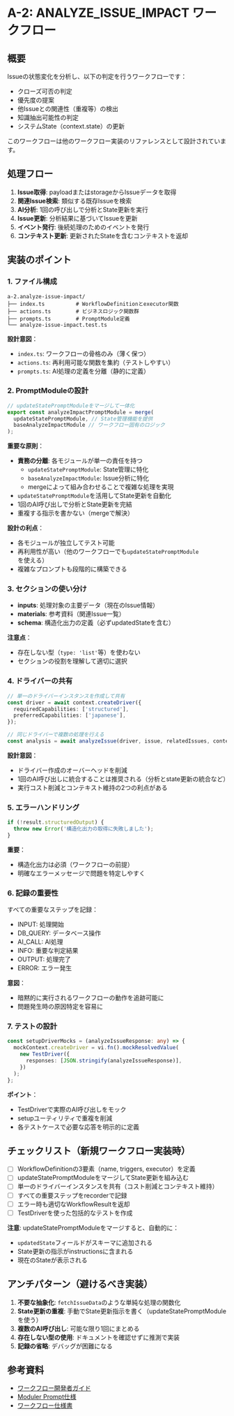 # A-2: ANALYZE_ISSUE_IMPACT ワークフロー

## 概要

Issueの状態変化を分析し、以下の判定を行うワークフローです：

- クローズ可否の判定
- 優先度の提案
- 他Issueとの関連性（重複等）の検出
- 知識抽出可能性の判定
- システムState（context.state）の更新

このワークフローは他のワークフロー実装のリファレンスとして設計されています。

## 処理フロー

1. **Issue取得**: payloadまたはstorageからIssueデータを取得
2. **関連Issue検索**: 類似する既存Issueを検索
3. **AI分析**: 1回の呼び出しで分析とState更新を実行
4. **Issue更新**: 分析結果に基づいてIssueを更新
5. **イベント発行**: 後続処理のためのイベントを発行
6. **コンテキスト更新**: 更新されたStateを含むコンテキストを返却

## 実装のポイント

### 1. ファイル構成

```
a-2.analyze-issue-impact/
├── index.ts          # WorkflowDefinitionとexecutor関数
├── actions.ts        # ビジネスロジック関数群
├── prompts.ts        # PromptModule定義
└── analyze-issue-impact.test.ts
```

**設計意図**：

- `index.ts`: ワークフローの骨格のみ（薄く保つ）
- `actions.ts`: 再利用可能な関数を集約（テストしやすい）
- `prompts.ts`: AI処理の定義を分離（静的に定義）

### 2. PromptModuleの設計

```typescript
// updateStatePromptModuleをマージして一体化
export const analyzeImpactPromptModule = merge(
  updateStatePromptModule, // State管理機能を提供
  baseAnalyzeImpactModule // ワークフロー固有のロジック
);
```

**重要な原則**：

- **責務の分離**: 各モジュールが単一の責任を持つ
  - `updateStatePromptModule`: State管理に特化
  - `baseAnalyzeImpactModule`: Issue分析に特化
  - mergeによって組み合わせることで複雑な処理を実現
- `updateStatePromptModule`を活用してState更新を自動化
- 1回のAI呼び出しで分析とState更新を完結
- 重複する指示を書かない（mergeで解決）

**設計の利点**：

- 各モジュールが独立してテスト可能
- 再利用性が高い（他のワークフローでも`updateStatePromptModule`を使える）
- 複雑なプロンプトも段階的に構築できる

### 3. セクションの使い分け

- **inputs**: 処理対象の主要データ（現在のIssue情報）
- **materials**: 参考資料（関連Issue一覧）
- **schema**: 構造化出力の定義（必ずupdatedStateを含む）

**注意点**：

- 存在しない型（`type: 'list'`等）を使わない
- セクションの役割を理解して適切に選択

### 4. ドライバーの共有

```typescript
// 単一のドライバーインスタンスを作成して共有
const driver = await context.createDriver({
  requiredCapabilities: ['structured'],
  preferredCapabilities: ['japanese'],
});

// 同じドライバーで複数の処理を行える
const analysis = await analyzeIssue(driver, issue, relatedIssues, context.state);
```

**設計意図**：

- ドライバー作成のオーバーヘッドを削減
- 1回のAI呼び出しに統合することは推奨される（分析とstate更新の統合など）
- 実行コスト削減とコンテキスト維持の2つの利点がある

### 5. エラーハンドリング

```typescript
if (!result.structuredOutput) {
  throw new Error('構造化出力の取得に失敗しました');
}
```

**重要**：

- 構造化出力は必須（ワークフローの前提）
- 明確なエラーメッセージで問題を特定しやすく

### 6. 記録の重要性

すべての重要なステップを記録：

- INPUT: 処理開始
- DB_QUERY: データベース操作
- AI_CALL: AI処理
- INFO: 重要な判定結果
- OUTPUT: 処理完了
- ERROR: エラー発生

**意図**：

- 暗黙的に実行されるワークフローの動作を追跡可能に
- 問題発生時の原因特定を容易に

### 7. テストの設計

```typescript
const setupDriverMocks = (analyzeIssueResponse: any) => {
  mockContext.createDriver = vi.fn().mockResolvedValue(
    new TestDriver({
      responses: [JSON.stringify(analyzeIssueResponse)],
    })
  );
};
```

**ポイント**：

- TestDriverで実際のAI呼び出しをモック
- setupユーティリティで重複を削減
- 各テストケースで必要な応答を明示的に定義

## チェックリスト（新規ワークフロー実装時）

- [ ] WorkflowDefinitionの3要素（name, triggers, executor）を定義
- [ ] updateStatePromptModuleをマージしてState更新を組み込む
- [ ] 単一のドライバーインスタンスを共有（コスト削減とコンテキスト維持）
- [ ] すべての重要ステップをrecorderで記録
- [ ] エラー時も適切なWorkflowResultを返却
- [ ] TestDriverを使った包括的なテストを作成

**注意**: updateStatePromptModuleをマージすると、自動的に：

- `updatedState`フィールドがスキーマに追加される
- State更新の指示がinstructionsに含まれる
- 現在のStateが表示される

## アンチパターン（避けるべき実装）

1. **不要な抽象化**: `fetchIssueData`のような単純な処理の関数化
2. **State更新の重複**: 手動でState更新指示を書く（updateStatePromptModuleを使う）
3. **複数のAI呼び出し**: 可能な限り1回にまとめる
4. **存在しない型の使用**: ドキュメントを確認せずに推測で実装
5. **記録の省略**: デバッグが困難になる

## 参考資料

- [ワークフロー開発者ガイド](../../../docs/workflows/DEVELOPER_GUIDE.md)
- [Moduler Prompt仕様](https://github.com/otolab/moduler-prompt/docs)
- [ワークフロー仕様書](../../../docs/workflows/SPECIFICATION.md)

